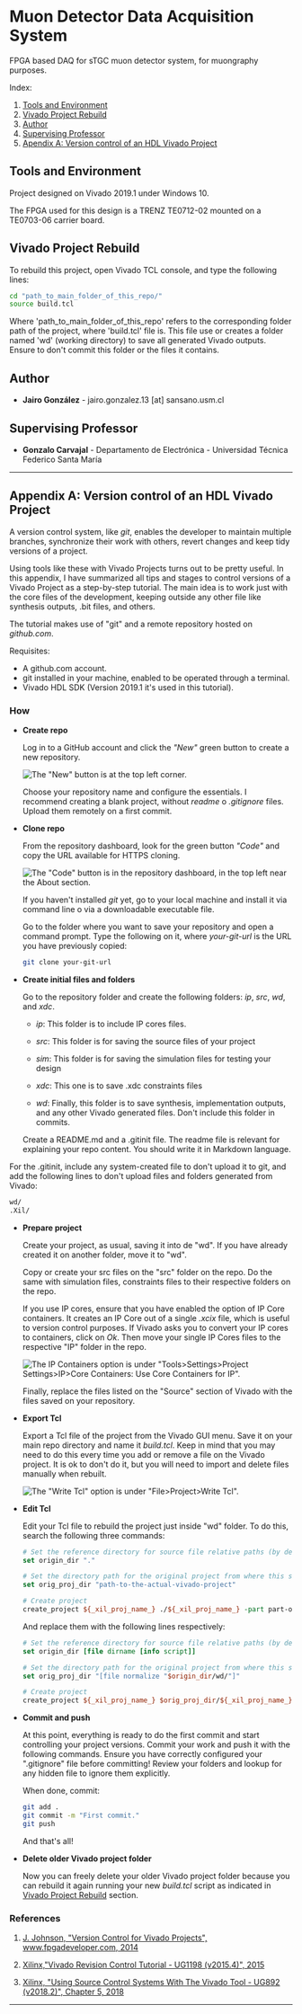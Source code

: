 # Muon Detector Data Acquisition System

FPGA based DAQ for sTGC muon detector system, for muongraphy purposes.

Index:

1. [Tools and Environment](#Tools-and-Environment)
2. [Vivado Project Rebuild](#Vivado-Project-Rebuild)
3. [Author](#Author)
4. [Supervising Professor](#Supervising-Professor)
5. [Apendix A: Version control of an HDL Vivado Project](#Appendix-A-Version-control-of-an-HDL-Vivado-Project)

## Tools and Environment

Project designed on Vivado 2019.1 under Windows 10.

The FPGA used for this design is a TRENZ TE0712-02 mounted on a TE0703-06 carrier board.

## Vivado Project Rebuild

To rebuild this project, open Vivado TCL console, and type the following lines:

```bash
cd "path_to_main_folder_of_this_repo/"
source build.tcl
```

Where 'path_to_main_folder_of_this_repo' refers to the corresponding folder path of the project, where 'build.tcl' file is. This file use or creates a folder named 'wd' (working directory) to save all generated Vivado outputs. Ensure to don't commit this folder or the files it contains.

## Author

- **Jairo González** -  jairo.gonzalez.13 [at] sansano.usm.cl

## Supervising Professor

- **Gonzalo Carvajal** - Departamento de Electrónica - Universidad Técnica Federico Santa María

----

## Appendix A: Version control of an HDL Vivado Project

A version control system, like *git*, enables the developer to maintain multiple branches, synchronize their work with others, revert changes and keep tidy versions of a project.

Using tools like these with Vivado Projects turns out to be pretty useful. In this appendix, I have summarized all tips and stages to control versions of a Vivado Project as a step-by-step tutorial. The main idea is to work just with the core files of the development, keeping outside any other file like synthesis outputs, .bit files, and others.

The tutorial makes use of "git" and a remote repository hosted on *github.com*.

Requisites:

- A github.com account.
- git installed in your machine, enabled to be operated through a terminal.
- Vivado HDL SDK (Version 2019.1 it's used in this tutorial).

### How

- **Create repo**

  Log in to a GitHub account and click the *"New"* green button to create a new repository.

  ![The *"New"* button is at the top left corner.](assets/images/new-button.gif "Location of the New button")

  Choose your repository name and configure the essentials. I recommend creating a blank project, without *readme* o *.gitignore* files. Upload them remotely on a first commit.

- **Clone repo**

  From the repository dashboard, look for the green button *"Code"* and copy the URL available for HTTPS cloning.

  ![The *"Code"* button is in the repository dashboard, in the top left near the About section.](assets/images/clone.gif "Location of the Code button")

  If you haven't installed *git* yet, go to your local machine and install it via command line o via a downloadable executable file.

  Go to the folder where you want to save your repository and open a command prompt. Type the following on it, where *your-git-url* is the URL you have previously copied:

  ```bash
  git clone your-git-url
  ```

- **Create initial files and folders**

  Go to the repository folder and create the following folders: *ip*, *src*, *wd*, and *xdc*.

  - *ip*: This folder is to include IP cores files.

  - *src*: This folder is for saving the source files of your project

  - *sim*: This folder is for saving the simulation files for testing your design

  - *xdc*: This one is to save .xdc constraints files

  - *wd*: Finally, this folder is to save synthesis, implementation outputs, and any other Vivado generated files. Don't include this folder in commits.

  Create a README.md and a .gitinit file. The readme file is relevant for explaining your repo content.  You should write it in Markdown language.

For the .gitinit, include any system-created file to don't upload it to git, and add the following lines to don't upload files and folders generated from Vivado:

  ```txt
  wd/
  .Xil/
  ```

- **Prepare project**

  Create your project, as usual, saving it into de "wd". If you have already created it on another folder, move it to "wd".
  
  Copy or create your src files on the "src" folder on the repo.  Do the same with simulation files, constraints files to their respective folders on the repo.

  If you use IP cores, ensure that you have enabled the option of IP Core containers. It creates an IP Core out of a single *.xcix* file, which is useful to version control purposes. If Vivado asks you to convert your IP cores to containers, click on *Ok*. Then move your single IP Cores files to the respective "IP" folder in the repo.

  ![The IP Containers option is under "Tools>Settings>Project Settings>IP>Core Containers: Use Core Containers for IP".](assets/images/containers.gif "Configuring Vivado to use IP Containers")

  Finally, replace the files listed on the "Source" section of Vivado with the files saved on your repository.

- **Export Tcl**

  Export a Tcl file of the project from the Vivado GUI menu. Save it on your main repo directory and name it *build.tcl*. Keep in mind that you may need to do this every time you add or remove a file on the Vivado project. It is ok to don't do it, but you will need to import and delete files manually when rebuilt.

  ![The "Write Tcl" option is under "File>Project>Write Tcl".](assets/images/tcl.gif "Writing a Tcl building file")

- **Edit Tcl**

  Edit your Tcl file to rebuild the project just inside "wd" folder. To do this, search the following three commands:

  ```Tcl
  # Set the reference directory for source file relative paths (by default the value is script directory path)
  set origin_dir "."
  ```
  
  ```Tcl
  # Set the directory path for the original project from where this script was exported
  set orig_proj_dir "path-to-the-actual-vivado-project"

  # Create project
  create_project ${_xil_proj_name_} ./${_xil_proj_name_} -part part-of-your-fpga
  ```

  And replace them with the following lines respectively:

  ```Tcl
  # Set the reference directory for source file relative paths (by default the value is script directory path)
  set origin_dir [file dirname [info script]]
  ```

  ```Tcl
  # Set the directory path for the original project from where this script was exported
  set orig_proj_dir "[file normalize "$origin_dir/wd/"]"

  # Create project
  create_project ${_xil_proj_name_} $orig_proj_dir/${_xil_proj_name_} -part part-of-your-fpga
  ```

- **Commit and push**

  At this point, everything is ready to do the first commit and start controlling your project versions.
  Commit your work and push it with the following commands. Ensure you have correctly configured your ".gitignore" file before committing! Review your folders and lookup for any hidden file to ignore them explicitly.

  When done, commit:

  ```bash
  git add .
  git commit -m "First commit."
  git push
  ```

   And that's all!

- **Delete older Vivado project folder**
  
  Now you can freely delete your older Vivado project folder because you can rebuild it again running your new *build.tcl* script as indicated in [Vivado Project Rebuild](##Vivado-Project-Rebuild) section.

### References

1. [J. Johnson, "Version Control for Vivado Projects", www.fpgadeveloper.com, 2014](http://www.fpgadeveloper.com/2014/08/version-control-for-vivado-projects.html)

2. [Xilinx,"Vivado Revision Control Tutorial - UG1198 (v2015.4)", 2015](https://www.xilinx.com/support/documentation/sw_manuals/xilinx2015_4/ug1198-vivado-revision-control-tutorial.pdf)

3. [Xilinx, "Using Source Control Systems With The Vivado Tool - UG892 (v2018.2)", Chapter 5, 2018](https://www.xilinx.com/support/documentation/sw_manuals/xilinx2018_2/ug892-vivado-design-flows-overview.pdf#nameddest=xUsingSourceControlSystemsWithTheVivadoTool)

----

